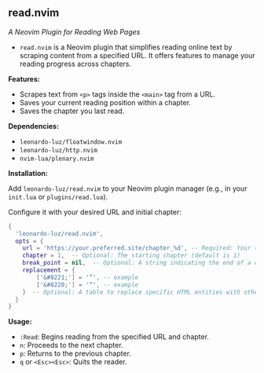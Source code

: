 ## read.nvim

*A Neovim Plugin for Reading Web Pages*

* `read.nvim` is a Neovim plugin that simplifies reading online text by scraping content from a specified URL.  It offers features to manage your reading progress across chapters.

**Features:**

* Scrapes text from `<p>` tags inside the `<main>` tag from a URL.
* Saves your current reading position within a chapter.
* Saves the chapter you last read.

**Dependencies:**

* `leonardo-luz/floatwindow.nvim`
* `leonardo-luz/http.nvim`
* `nvim-lua/plenary.nvim`

**Installation:**

Add `leonardo-luz/read.nvim` to your Neovim plugin manager (e.g., in your `init.lua` or `plugins/read.lua`).

Configure it with your desired URL and initial chapter:

```lua
{
  'leonardo-luz/read.nvim',
  opts = {
    url = 'https://your.preferred.site/chapter_%d', -- Required: Your target URL. Replace the chapter number with %d, e.g., "example://example_book_chapter_123.com" should be "example://example_book_chapter_%d.com"
    chapter = 1,  -- Optional: The starting chapter (default is 1)
    break_point = nil,  -- Optional: A string indicating the end of a chapter (default is nil)
    replacement = {
        ['&#8221;'] = '”', -- example
        ['&#8220;'] = '“', -- example
    }  -- Optional: A table to replace specific HTML entities with other characters (default is nil)
  }
}
```

**Usage:**

* `:Read`: Begins reading from the specified URL and chapter.
* `n`: Proceeds to the next chapter.
* `p`: Returns to the previous chapter.
* `q` or `<Esc><Esc>`: Quits the reader.
